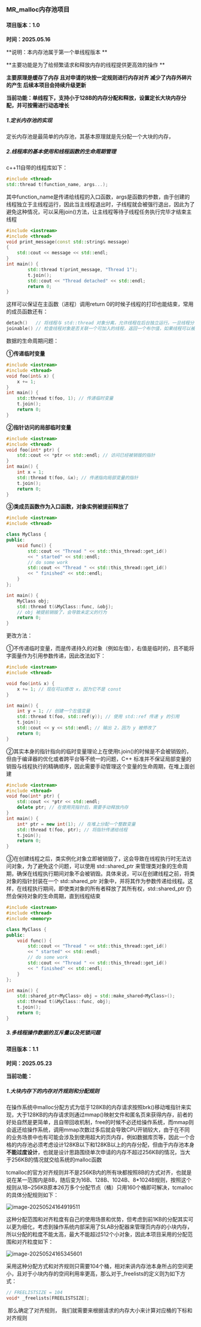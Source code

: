 ### MR_malloc内存池项目

#### 项目版本：1.0

**时间：2025.05.16**

**说明：本内存池属于第一个单线程版本 **

**主要功能是为了给频繁请求和释放内存的线程提供更高效的操作 **

**主要原理是缓存了内存 且对申请的块按一定规则进行内存对齐 减少了内存外碎片的产生 后续本项目会持续升级更新**

**当前功能：单线程下，支持小于128B的内存分配和释放，设置定长大块内存分配，并可按需进行动态增长**

##### 1.定长内存池的实现

定长内存池是最简单的内存池，其基本原理就是先分配一个大块的内存，

##### 2.线程库的基本使用和线程函数的生命周期管理

c++11自带的线程库如下：

```c++
#include <thread>
std::thread t(function_name, args...);
```

其中function_name是传递给线程的入口函数，args是函数的参数，由于创建的线程独立于主线程运行，因此当主线程退出时，子线程就会被强行退出，因此为了避免这种情况，可以采用join()方法，让主线程等待子线程任务执行完毕才结束主线程

```c++
#include <iostream>
#include <thread>
void print_message(const std::string& message)
{    
	std::cout << message << std::endl;
}
int main() {    	
		std::thread t(print_message, "Thread 1");    
        t.join();    
        std::cout << "Thread detached" << std::endl;    
        return 0;
}
```

这样可以保证在主函数（进程）调用return 0的时候子线程的打印也能结束，常用的成员函数还有：

```c++
detach()   // 将线程与 std::thread 对象分离，允许线程在后台独立运行。一旦线程分离，就不能再与 std::thread 对象交互（如不能调用 join()）
joinable() // 检查线程对象是否关联一个可加入的线程，返回一个布尔值，如果线程可以被join()或detach()，则返回true，否则返回false
```

数据的生命周期问题：

**①传递临时变量**

```c++
#include <iostream>
#include <thread>
void foo(int& x) {
    x += 1;
}
int main() {
    std::thread t(foo, 1); // 传递临时变量
    t.join();
    return 0;
}
```

**②指针访问的局部临时变量**

```c++
#include <iostream>
#include <thread>
void foo(int* ptr) {
    std::cout << *ptr << std::endl; // 访问已经被销毁的指针
}
int main() {
    int x = 1;
    std::thread t(foo, &x); // 传递指向局部变量的指针
    t.join();
    return 0;
}
```

**③类成员函数作为入口函数，对象实例被提前释放了**

```c++
#include <iostream>
#include <thread>

class MyClass {
public:
    void func() {
        std::cout << "Thread " << std::this_thread::get_id() 
        << " started" << std::endl;
        // do some work
        std::cout << "Thread " << std::this_thread::get_id() 
        << " finished" << std::endl;
    }
};

int main() {
    MyClass obj;
    std::thread t(&MyClass::func, &obj);
    // obj 被提前销毁了，会导致未定义的行为
    return 0;
}
```

更改方法：

①不传递临时变量，而是传递持久的对象（例如左值），右值是临时的，且不能将字面量作为引用参数传递，因此改法如下：

```c++
#include <iostream>
#include <thread>

void foo(int& x) {
    x += 1; // 现在可以修改 x，因为它不是 const
}

int main() {
    int y = 1; // 创建一个左值变量
    std::thread t(foo, std::ref(y)); // 使用 std::ref 传递 y 的引用
    t.join();
    std::cout << y << std::endl; // 输出 2，因为 y 被修改了
    return 0;
}
```

②其实本身的指针指向的临时变量理论上在使用t.join()的时候是不会被销毁的，但由于编译器的优化或者跨平台等不统一的问题，C++ 标准并不保证局部变量的销毁与线程执行的精确顺序，因此需要手动管理这个变量的生命周期，在堆上面创建

```c++
#include <iostream>
#include <thread>
void foo(int* ptr) {
    std::cout << *ptr << std::endl;
    delete ptr; // 在使用完指针后，需要手动释放内存
}
int main() {
    int* ptr = new int(1); // 在堆上分配一个整数变量
    std::thread t(foo, ptr); // 将指针传递给线程
    t.join();
    return 0;
}
```

③在创建线程之后，类实例化对象立即被销毁了，这会导致在线程执行时无法访问对象，为了避免这个问题，可以使用 std::shared_ptr 来管理类对象的生命周期，确保在线程执行期间对象不会被销毁。具体来说，可以在创建线程之前，将类对象的指针封装在一个 std::shared_ptr 对象中，并将其作为参数传递给线程。这样，在线程执行期间，即使类对象的所有者释放了其所有权，std::shared_ptr 仍然会保持对象的生命周期，直到线程结束

```c++
#include <iostream>
#include <thread>
#include <memory>

class MyClass {
public:
    void func() {
        std::cout << "Thread " << std::this_thread::get_id() 
        << " started" << std::endl;
        // do some work
        std::cout << "Thread " << std::this_thread::get_id() 
        << " finished" << std::endl;
    }
};

int main() {
    std::shared_ptr<MyClass> obj = std::make_shared<MyClass>();
    std::thread t(&MyClass::func, obj);
    t.join();
    return 0;
}
```

##### 3.多线程操作数据的互斥量以及死锁问题

#### 项目版本：1.1

**时间：2025.05.23**

**当前功能：**

##### 1.大块内存下的内存对齐规则和分配规则

​		在操作系统中malloc分配方式为低于128KB的内存请求按照brk()移动堆指针来实现，大于128KB的内存请求则通过mmap()映射文件和匿名页来获得内存，前者的好处自然是更简单，且自带回收机制，free的时候不必还给操作系统，而mmap则会返还给操作系统，调用mmap次数过多后就会导致CPU开销较大，由于在不同的业务场景中也有可能会涉及到使用超大的页内存，例如数据库页等，因此一个合格的内存池必须考虑设计128KB以下和128KB以上的内存分配，但由于内存池本身**不能过度设计**，也就是设计思路围绕单次申请的内存不超过256KB的情况，当大于256KB的情况就交给系统的malloc函数

​		tcmalloc的官方对齐规则并不是256KB内的所有块都按照8B的方式对齐，也就是说在某一范围内是8B，随后变为16B、128B、1024B、8*1024B规则，按照这个规则从1B~256KB原本26万多个分配节点（桶）只用160个桶即可解决，tcmalloc的具体分配规则如下：

![image-20250524164919511](C:\Users\16969\Desktop\MR_malloc\photo\image-20250524164919511.png)

​		这种分配范围和对齐粒度有自己的使用场景和优势，但考虑到前1KB的分配其实可以更为细化，考虑到操作系统内部采用了SLAB分配器来管理页内存的小块内存，所以分配的粒度不能太高，最大不能超过512个小对象，因此本项目采用的分配范围和对齐粒度如下：

![image-20250524165345601](C:\Users\16969\Desktop\MR_malloc\photo\image-20250524165345601.png)

​		采用这种分配方式和对齐规则只需要104个桶，相对来讲内存池本身所占的空间更小，且对于小块内存的空间利用率更高，那么对于_freelists的定义则为如下方式：

```cpp
// FREELISTSIZE = 104
void* _freelists[FREELISTSIZE];
```

​		那么确定了对齐规则， 我们就需要来根据请求的内存大小来计算对应桶的下标和对齐规则























